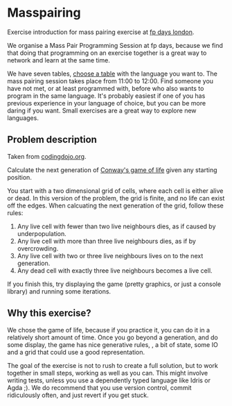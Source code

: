 Masspairing
===========
Exercise introduction for mass pairing exercise at
[fp days london](http://www.fpdays.net).

We organise a Mass Pair Programming Session at fp days, because we
find that doing that programming on an exercise together is
a great way to network and learn at the same time. 

We have seven tables, [choose a table](fpdays-tables.md) with the
language you want to. The mass pairing session takes place from 11:00 to
12:00. Find someone you have not met, or at least programmed with, before who also wants to
program in the same language. It's probably easiest if one of you has
previous experience in your language of choice, but you can be more
daring if you want. Small exercises are a great way to explore new languages.


## Problem description
Taken from
[codingdojo.org](http://codingdojo.org/cgi-bin/index.pl?KataGameOfLife).

Calculate the next generation of [Conway's game of
life](http://en.wikipedia.org/wiki/Conway%27s_Game_of_Life) given any starting position.

You start with a two dimensional grid of cells, where each cell is
either alive or dead. In this version of the problem, the grid is
finite, and no life can exist off the edges. When calcuating the next
generation of the grid, follow these rules:

1. Any live cell with fewer than two live neighbours dies, as if
      caused by underpopulation.
2. Any live cell with more than three live neighbours dies, as if by
      overcrowding.
3. Any live cell with two or three live neighbours lives on to the
      next generation.
4. Any dead cell with exactly three live neighbours becomes a live
      cell.

If you finish this, try displaying the game (pretty graphics, or just a
console library) and running some iterations.

## Why this exercise?
We chose the game of life, because if you practice it, you can do it in
a relatively short amount of time. Once you go beyond a generation, and
do some display, the game has nice generative rules,
, a bit of state, some IO and a grid that could use a good representation. 

The goal of the exercise is not to rush to create a full solution, but
to work together in small steps, working as well as you can. This
might involve writing tests, unless you use a dependently
typed language like Idris or Agda ;). We do recommend that you use
version control, commit ridiculously often, and just revert if you get stuck.
